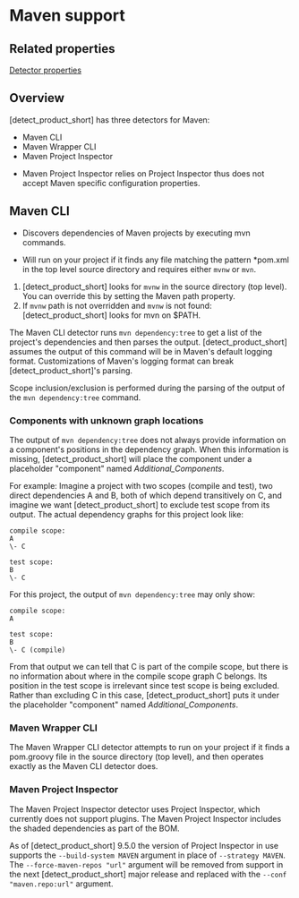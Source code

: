 # Maven support

## Related properties

[Detector properties](../properties/detectors/maven.md)

## Overview

[detect_product_short] has three detectors for Maven:

* Maven CLI
* Maven Wrapper CLI
* Maven Project Inspector

<note type="Note">

* Maven Project Inspector relies on Project Inspector thus does not accept Maven specific configuration properties.
</note>

## Maven CLI

* Discovers dependencies of Maven projects by executing mvn commands.

* Will run on your project if it finds any file matching the pattern *pom.xml in the top level source directory and requires either `mvnw` or `mvn`.

1. [detect_product_short] looks for `mvnw` in the source directory (top level). You can override this by setting the Maven path property.  
1.  If `mvnw` path is not overridden and `mvnw` is not found:[detect_product_short] looks for mvn on $PATH.

The Maven CLI detector runs `mvn dependency:tree` to get a list of the project's dependencies and then parses the output.
[detect_product_short] assumes the output of this command will be in Maven's default logging format. Customizations of Maven's logging format can break [detect_product_short]'s parsing.

Scope inclusion/exclusion is performed during the parsing of the output of the `mvn dependency:tree` command.

### Components with unknown graph locations

The output of `mvn dependency:tree` does not always provide information
on a component's positions in the dependency graph. When this information is missing,
[detect_product_short] will place the component under a placeholder "component" named *Additional_Components*.

For example: Imagine a project with two scopes (compile and test), two direct dependencies A and B,
both of which depend transitively on C, and imagine we want [detect_product_short] to exclude test scope from
its output. The actual dependency graphs for this project look like:
````
compile scope:
A
\- C

test scope:
B
\- C
````

For this project, the output of `mvn dependency:tree` may only show:
````
compile scope:
A

test scope:
B
\- C (compile)
````
From that output we can tell that C is part of the compile scope, but there is no information about where in the compile scope
graph C belongs. Its position in the test scope is irrelevant since test scope is being excluded. Rather than excluding C in this case,
[detect_product_short] puts it under the placeholder "component" named *Additional_Components*.

### Maven Wrapper CLI

The Maven Wrapper CLI detector attempts to run on your project if it finds a pom.groovy file in the source directory (top level), and then operates exactly as the Maven CLI detector does.

### Maven Project Inspector

The Maven Project Inspector detector uses Project Inspector, which currently does not support plugins.
The Maven Project Inspector includes the shaded dependencies as part of the BOM.

As of [detect_product_short] 9.5.0 the version of Project Inspector in use supports the `--build-system MAVEN` argument in place of `--strategy MAVEN`.
The `--force-maven-repos "url"` argument will be removed from support in the next [detect_product_short] major release and replaced with the `--conf "maven.repo:url"` argument.